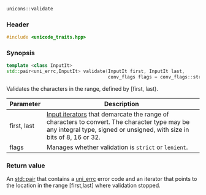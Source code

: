 ```c++
unicons::validate
```

### Header

```c++
#include <unicode_traits.hpp>
```

### Synopsis
```c++
template <class InputIt>
std::pair<uni_errc,InputIt> validate(InputIt first, InputIt last, 
                                     conv_flags flags = conv_flags::strict) 
```
Validates the characters in the range, defined by [first, last).

Parameter|Description
------------------------------------|------------------------------
first, last | [Input iterators](http://en.cppreference.com/w/cpp/concept/InputIterator) that demarcate the range of characters to convert. The character type may be any integral type, signed or unsigned, with size in bits of 8, 16 or 32. 
flags       | Manages whether validation is `strict` or `lenient`.

### Return value

An [std::pair](http://en.cppreference.com/w/cpp/utility/pair) that contains a [uni_errc](uni_errc) error code and an iterator that points to the location in the range [first,last] where validation stopped. 

